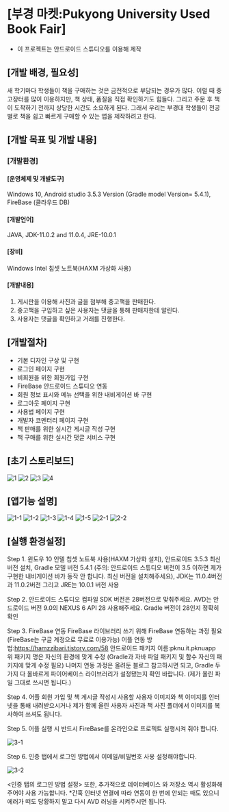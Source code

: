 # [부경 마켓:Pukyong University Used Book Fair]

* 이 프로젝트는 안드로이드 스튜디오를 이용해 제작

## [개발 배경, 필요성]

 새 학기마다 학생들이 책을 구매하는 것은 금전적으로 부담되는 경우가 많다. 이럴 때 중고장터를 많이 이용하지만, 책 상태, 품질을 직접 확인하기도 힘들다. 그리고 주문 후 책이 도착하기 전까지 상당한 시간도 소요하게 된다. 그래서 우리는 부경대 학생들이 전공별로 책을 쉽고 빠르게 구매할 수 있는 앱을 제작하려고 한다. 

## [개발 목표 및 개발 내용]

### [개발환경]

#### [운영체제 및 개발도구]
Windows 10, Android studio 3.5.3 Version (Gradle model Version= 5.4.1), FireBase (클라우드 DB)
#### [개발언어]
JAVA, JDK-11.0.2 and 11.0.4, JRE-10.0.1
#### [장비]
Windows Intel 칩셋 노트북(HAXM 가상화 사용)
#### [개발내용]
1. 게시판을 이용해 사진과 글을 첨부해 중고책을 판매한다.
2. 중고책을 구입하고 싶은 사용자는 댓글을 통해 판매자한테 알린다.
3. 사용자는 댓글을 확인하고 거래를 진행한다.

## [개발절차]

- 기본 디자인 구상 및 구현
 - 로그인 페이지 구현
 - 비회원을 위한 회원가입 구현
 - FireBase 안드로이드 스튜디오 연동
 - 회원 정보 표시와 메뉴 선택을 위한 내비게이션 바 구현
 - 로그아웃 페이지 구현
 - 사용법 페이지 구현
 - 개발자 코멘터리 페이지 구현
 - 책 판매를 위한 실시간 게시글 작성 구현
 - 책 구매를 위한 실시간 댓글 서비스 구현

## [초기 스토리보드]
![1](https://user-images.githubusercontent.com/48741014/76330791-a02be500-6331-11ea-9af1-d70ffeb3831e.PNG)
![2](https://user-images.githubusercontent.com/48741014/76330794-a0c47b80-6331-11ea-8a01-25a84257b5d1.PNG)
![3](https://user-images.githubusercontent.com/48741014/76330798-a1f5a880-6331-11ea-892c-db19045813bd.PNG)
![4](https://user-images.githubusercontent.com/48741014/76330785-9dc98b00-6331-11ea-9e99-65985f589ad6.PNG)

## [앱기능 설명]
![1-1](https://user-images.githubusercontent.com/48741014/76330939-c9e50c00-6331-11ea-9c18-f78c646c134f.PNG)
![1-2](https://user-images.githubusercontent.com/48741014/76330942-ca7da280-6331-11ea-8b26-fbca1da02b02.PNG)
![1-3](https://user-images.githubusercontent.com/48741014/76330947-cbaecf80-6331-11ea-9153-7a4042d5d436.PNG)
![1-4](https://user-images.githubusercontent.com/48741014/76330948-ccdffc80-6331-11ea-9230-aaa328609607.PNG)
![1-5](https://user-images.githubusercontent.com/48741014/76330933-c81b4880-6331-11ea-9754-4c9b71583d00.PNG)
![2-1](https://user-images.githubusercontent.com/48741014/76331058-f436c980-6331-11ea-9f3b-247f234c1d69.PNG)
![2-2](https://user-images.githubusercontent.com/48741014/76331061-f6992380-6331-11ea-8ccd-04bd89fbe358.PNG)

## [실행 환경설정]
Step 1. 윈도우 10 인텔 칩셋 노트북 사용(HAXM 가상화 설치), 안드로이드 3.5.3 최신버전 설치, Gradle 모델 버전 5.4.1 (주의: 안드로이드 스튜디오 버전이 3.5 이하면 제가 구현한 내비게이션 바가 동작 안 합니다. 최신 버전을 설치해주세요), JDK는 11.0.4버전과 11.0.2버전 그리고 JRE는 10.0.1 버전 사용 

Step 2. 안드로이드 스튜디오 컴파일 SDK 버전은 28버전으로 맞춰주세요. AVD는 안드로이드 버전 9.0의 NEXUS 6 API 28 사용해주세요. Gradle 버전이 28인지 정확히 확인

Step 3. FireBase 연동
FireBase 라이브러리 쓰기 위해 FireBase 연동하는 과정 필요 (FireBase는 구글 계정으로 무료로 이용가능)
어플 연동 방법:https://hamzzibari.tistory.com/58
안드로이드 패키지 이름:pknu.it.pknuapp
위 패키지 명은 자신의 환경에 맞게 수정 (Gradle과 자바 파일 패키지 및 함수 자신의 패키지에 맞게 수정 필요)
나머지 연동 과정은 올려둔 블로그 참고하시면 되고, Gradle 두 가지 다 올바르게 파이어베이스 라이브러리가 설정됐는지 확인 바랍니다. (제가 올린 파일 그대로 쓰시면 됩니다.)

Step 4. 어플 회원 가입 및 책 게시글 작성시 사용할 사용자 이미지와 책 이미지를 인터넷을 통해 내려받으시거나 제가 함께 올린 사용자 사진과 책 사진 폴더에서 이미지를 복사하여 쓰셔도 됩니다.

Step 5. 어플 실행 시 반드시 FireBase를 온라인으로 프로젝트 실행시켜 줘야 합니다. 

![3-1](https://user-images.githubusercontent.com/48741014/76331182-20524a80-6332-11ea-87ed-82532608ca02.PNG)

Step 6. 인증 탭에서 로그인 방법에서 이메일/비밀번호 사용 설정해야합니다.

![3-2](https://user-images.githubusercontent.com/48741014/76331263-3cee8280-6332-11ea-9fc1-146335ef9147.PNG)

<인증 탭의 로그인 방법 설정>
또한, 추가적으로 데이터베이스 와 저장소 역시 활성화해주어야 사용 가능합니다.
*간혹 인터넷 연결에 따라 연동이 한 번에 안되는 때도 있으니 에러가 떠도 당황하지 말고 다시 AVD 러닝을 시켜주시면 됩니다.

